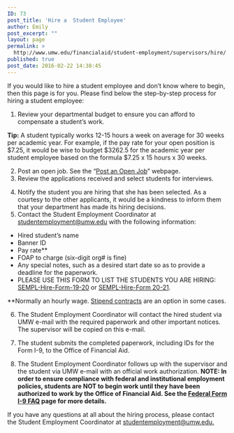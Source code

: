 ```yaml
---
ID: 73
post_title: 'Hire a  Student Employee'
author: Emily
post_excerpt: ""
layout: page
permalink: >
  http://www.umw.edu/financialaid/student-employment/supervisors/hire/
published: true
post_date: 2016-02-22 14:38:45
---
```

If you would like to hire a student employee and don’t know where to begin, then this page is for you. Please find below the step-by-step process for hiring a student employee:
<ol>
 	<li>Review your departmental budget to ensure you can afford to compensate a student’s work.</li>
</ol>
<strong>Tip:</strong> A student typically works 12-15 hours a week on average for 30 weeks per academic year. For example, if the pay rate for your open position is $7.25, it would be wise to budget $3262.5 for the academic year per student employee based on the formula $7.25 x 15 hours x 30 weeks.
<ol start="2">
 	<li>Post an open job. See the “<a href="http://www.umw.edu/financialaid/student-employment/supervisors/post-job/">Post an Open Job</a>” webpage.</li>
 	<li>Review the applications received and select students for interviews.</li>
</ol>
<ol start="4">
 	<li>Notify the student you are hiring that she has been selected. As a courtesy to the other applicants, it would be a kindness to inform them that your department has made its hiring decisions.</li>
 	<li>Contact the Student Employment Coordinator at <a href="mailto:studentemployment@umw.edu">studentemployment@umw.edu</a> with the following information:</li>
</ol>
<ul>
 	<li>Hired student’s name</li>
 	<li>Banner ID</li>
 	<li>Pay rate**</li>
 	<li>FOAP to charge (six-digit org# is fine)</li>
 	<li>Any special notes, such as a desired start date so as to provide a deadline for the paperwork.</li>
 	<li>PLEASE USE THIS FORM TO LIST THE STUDENTS YOU ARE HIRING: <a href="http://www.umw.edu/financialaid/wp-content/uploads/sites/31/2019/04/SEMPL-Hire-Form-19-20.docx" target="_blank" rel="noopener noreferrer">SEMPL-Hire-Form-19-20</a> or <a href="http://www.umw.edu/financialaid/wp-content/uploads/sites/31/2020/07/SEMPL-Hire-Form-20-21.docx" target="_blank" rel="noopener noreferrer">SEMPL-Hire-Form 20-21</a>.</li>
</ul>
**Normally an hourly wage. <a href="http://www.umw.edu/financialaid/student-employment/supervisors/stipends/">Stipend contracts</a> are an option in some cases.
<ol start="6">
 	<li>The Student Employment Coordinator will contact the hired student via UMW e-mail with the required paperwork and other important notices. The supervisor will be copied on this e-mail.</li>
</ol>
<ol start="7">
 	<li>The student submits the completed paperwork, including IDs for the Form I-9, to the Office of Financial Aid.</li>
</ol>
<ol start="8">
 	<li>The Student Employment Coordinator follows up with the supervisor and the student via UMW e-mail with an official work authorization. <strong>NOTE: In order to ensure compliance with federal and institutional employment policies, students are NOT to begin work until they have been authorized to work by the Office of Financial Aid. See the <a href="http://www.umw.edu/financialaid/student-employment/applicants/i-9/">Federal Form I-9 FAQ</a> page for more details.</strong></li>
</ol>
If you have any questions at all about the hiring process, please contact the Student Employment Coordinator at <a href="mailto:studentemployment@umw.edu">studentemployment@umw.edu.</a>